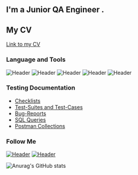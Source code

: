 ## I'm a Junior QA Engineer .
## My CV
[Link to my CV]()

### Language and Tools
![Header](https://img.shields.io/badge/Jira-090909?style=for-the-badge&logo=jira&logoColor=136be1)
![Header](https://img.shields.io/badge/Postman-090909?style=for-the-badge&logo=postman&logoColor=f76935)
![Header](https://img.shields.io/badge/Swagger-090909?style=for-the-badge&logo=swagger&logoColor=7ede2b)
![Header](https://img.shields.io/badge/Github-090909?style=for-the-badge&logo=github&logoColor=8cc4d7)
![Header](https://img.shields.io/badge/MySQL-090909?style=for-the-badge&logo=mysql&logoColor=00618a)

### Testing Documentation

- [Checklists](https://github.com/BukinAlexandr/Checklists)
- [Test-Suites and Test-Cases](https://github.com/BukinAlexandr/Test-Suites-and-Test-Cases)
- [Bug-Reports](https://github.com/BukinAlexandr/Bug-Reports)
- [SQL Queries](https://github.com/BukinAlexandr/SQL-Queries)
- [Postman Collections](https://github.com/BukinAlexandr/Postman-Collections)

### Follow Me
[![Header](https://img.shields.io/badge/Instagram-090909?style=for-the-badge&logo=instagram&logoColor=9939a3)](https://instagram.com/_____________xiii_____________?igshid=OGQ5ZDc2ODk2ZA==)
[![Header](https://img.shields.io/badge/Telegram-090909?style=for-the-badge&logo=telegram&logoColor=31a5db)](https://t.me/ayawaskaaaaaa)

![Anurag's GitHub stats](https://github-readme-stats.vercel.app/api?username=BukinAlexandr&show_icons=true&theme=radical)
